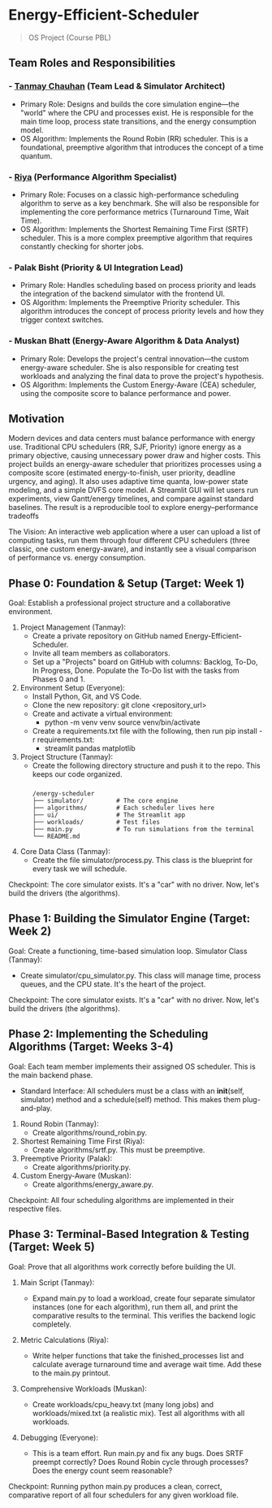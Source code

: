 # Energy-Efficient-Scheduler
> OS Project (Course PBL)

## Team Roles and Responsibilities

### - [Tanmay Chauhan](https://github.com/tanmaychauhan12) (Team Lead & Simulator Architect)
  - Primary Role: Designs and builds the core simulation engine—the "world" where the CPU and processes exist. He is responsible for the main time loop, process state transitions, and the energy consumption model.
- OS Algorithm: Implements the Round Robin (RR) scheduler. This is a foundational, preemptive algorithm that introduces the concept of a time quantum.

### - [Riya](https://github.com/Riya05s) (Performance Algorithm Specialist)
  - Primary Role: Focuses on a classic high-performance scheduling algorithm to serve as a key benchmark. She will also be responsible for implementing the core performance metrics (Turnaround Time, Wait Time).
- OS Algorithm: Implements the Shortest Remaining Time First (SRTF) scheduler. This is a more complex preemptive algorithm that requires constantly checking for shorter jobs.

### - Palak Bisht (Priority & UI Integration Lead)
  - Primary Role: Handles scheduling based on process priority and leads the integration of the backend simulator with the frontend UI.
- OS Algorithm: Implements the Preemptive Priority scheduler. This algorithm introduces the concept of process priority levels and how they trigger context switches.

### - Muskan Bhatt (Energy-Aware Algorithm & Data Analyst)
  - Primary Role: Develops the project's central innovation—the custom energy-aware scheduler. She is also responsible for creating test workloads and analyzing the final data to prove the project's hypothesis.
- OS Algorithm: Implements the Custom Energy-Aware (CEA) scheduler, using the composite score to balance performance and power.

## Motivation
Modern devices and data centers must balance performance with energy use. Traditional CPU schedulers (RR, SJF, Priority) ignore energy as a primary objective, causing unnecessary power draw and higher costs. This project builds an energy-aware scheduler that prioritizes processes using a composite score (estimated energy-to-finish, user priority, deadline urgency, and aging). It also uses adaptive time quanta, low-power state modeling, and a simple DVFS core model. A
Streamlit GUI will let users run experiments, view Gantt/energy timelines, and compare against standard baselines. The result is a reproducible tool to explore energy–performance tradeoffs

The Vision: An interactive web application where a user can upload a list of computing tasks, run them through four different CPU schedulers (three classic, one custom energy-aware), and instantly see a visual comparison of performance vs. energy consumption.


## Phase 0: Foundation & Setup (Target: Week 1)
Goal: Establish a professional project structure and a collaborative environment.
 1. Project Management (Tanmay):
    - Create a private repository on GitHub named Energy-Efficient-Scheduler.
    - Invite all team members as collaborators.
    - Set up a "Projects" board on GitHub with columns: Backlog, To-Do, In Progress, Done. Populate the To-Do list with the tasks from Phases 0 and 1.
 2. Environment Setup (Everyone):
    - Install Python, Git, and VS Code.
    - Clone the new repository: git clone <repository_url>
    - Create and activate a virtual environment:
       - python -m venv venv
         source venv/bin/activate
    - Create a requirements.txt file with the following, then run pip install -r requirements.txt:
       - streamlit
         pandas
         matplotlib
  3. Project Structure (Tanmay):
     - Create the following directory structure and push it to the repo. This keeps our code organized.
        ###
           /energy-scheduler
           ├── simulator/         # The core engine
           ├── algorithms/        # Each scheduler lives here
           ├── ui/                # The Streamlit app
           ├── workloads/         # Test files
           ├── main.py            # To run simulations from the terminal
           └── README.md
  4. Core Data Class (Tanmay):
     - Create the file simulator/process.py. This class is the blueprint for every task we will schedule.

  Checkpoint: The core simulator exists. It's a "car" with no driver. Now, let's build the drivers (the algorithms).

## Phase 1: Building the Simulator Engine (Target: Week 2)
Goal: Create a functioning, time-based simulation loop.
Simulator Class (Tanmay):
  - Create simulator/cpu_simulator.py. This class will manage time, process queues, and the CPU state. It's the heart of the project.

Checkpoint: The core simulator exists. It's a "car" with no driver. Now, let's build the drivers (the algorithms).

## Phase 2: Implementing the Scheduling Algorithms (Target: Weeks 3-4)
Goal: Each team member implements their assigned OS scheduler. This is the main backend phase.
  - Standard Interface: All schedulers must be a class with an __init__(self, simulator) method and a schedule(self) method. This makes them plug-and-play.

  1. Round Robin (Tanmay):
     - Create algorithms/round_robin.py.
  2. Shortest Remaining Time First (Riya):
     - Create algorithms/srtf.py. This must be preemptive.
  4. Preemptive Priority (Palak):
     - Create algorithms/priority.py.
  5. Custom Energy-Aware (Muskan):
     - Create algorithms/energy_aware.py.

Checkpoint: All four scheduling algorithms are implemented in their respective files.

## Phase 3: Terminal-Based Integration & Testing (Target: Week 5)
Goal: Prove that all algorithms work correctly before building the UI.

  1. Main Script (Tanmay):
     - Expand main.py to load a workload, create four separate simulator instances (one for each algorithm), run them all, and print the comparative results to the terminal. This verifies the backend logic completely.

  2. Metric Calculations (Riya):
     - Write helper functions that take the finished_processes list and calculate average turnaround time and average wait time. Add these to the main.py printout.

  3. Comprehensive Workloads (Muskan):
     - Create workloads/cpu_heavy.txt (many long jobs) and workloads/mixed.txt (a realistic mix). Test all algorithms with all workloads.

  4. Debugging (Everyone):
     - This is a team effort. Run main.py and fix any bugs. Does SRTF preempt correctly? Does Round Robin cycle through processes? Does the energy count seem reasonable?

Checkpoint: Running python main.py produces a clean, correct, comparative report of all four schedulers for any given workload file.
